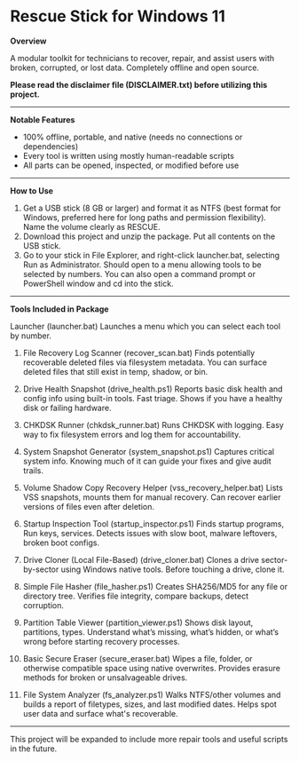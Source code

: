 # Rescue Stick for Windows 11

**Overview**

A modular toolkit for technicians to recover, repair, and assist users with broken, corrupted, or lost data. Completely offline and open source.

**Please read the disclaimer file (DISCLAIMER.txt) before utilizing this project.**

--------------------

**Notable Features**
- 100% offline, portable, and native (needs no connections or dependencies)
- Every tool is written using mostly human-readable scripts
- All parts can be opened, inspected, or modified before use

--------------------

**How to Use**
1. Get a USB stick (8 GB or larger) and format it as NTFS (best format for Windows, preferred here for long paths and permission flexibility). Name the volume clearly as RESCUE.
2. Download this project and unzip the package. Put all contents on the USB stick.
3. Go to your stick in File Explorer, and right-click launcher.bat, selecting Run as Administrator. Should open to a menu allowing tools to be selected by numbers.
You can also open a command prompt or PowerShell window and cd into the stick.

--------------------

**Tools Included in Package**

Launcher (launcher.bat)
Launches a menu which you can select each tool by number.

1. File Recovery Log Scanner (recover_scan.bat)
Finds potentially recoverable deleted files via filesystem metadata. You can surface deleted files that still exist in temp, shadow, or bin.

2. Drive Health Snapshot (drive_health.ps1)
Reports basic disk health and config info using built-in tools. Fast triage. Shows if you have a healthy disk or failing hardware.

3. CHKDSK Runner (chkdsk_runner.bat)
Runs CHKDSK with logging. Easy way to fix filesystem errors and log them for accountability.

4. System Snapshot Generator (system_snapshot.ps1)
Captures critical system info. Knowing much of it can guide your fixes and give audit trails.

5. Volume Shadow Copy Recovery Helper (vss_recovery_helper.bat)
Lists VSS snapshots, mounts them for manual recovery. Can recover earlier versions of files even after deletion.

6. Startup Inspection Tool (startup_inspector.ps1)
Finds  startup programs, Run keys, services. Detects issues with slow boot, malware leftovers, broken boot configs.

7. Drive Cloner (Local File-Based) (drive_cloner.bat)
Clones a drive sector-by-sector using Windows native tools. Before touching a drive, clone it.

8. Simple File Hasher (file_hasher.ps1)
Creates SHA256/MD5 for any file or directory tree. Verifies file integrity, compare backups, detect corruption.

9. Partition Table Viewer (partition_viewer.ps1)
Shows disk layout, partitions, types. Understand what’s missing, what’s hidden, or what’s wrong before starting recovery processes.

10. Basic Secure Eraser (secure_eraser.bat)
Wipes a file, folder, or otherwise compatible space using native overwrites. Provides erasure methods for broken or unsalvageable drives.

11. File System Analyzer (fs_analyzer.ps1)
Walks NTFS/other volumes and builds a report of filetypes, sizes, and last modified dates. Helps spot user data and surface what's recoverable.

--------------------

This project will be expanded to include more repair tools and useful scripts in the future.
